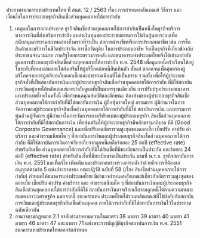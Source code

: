 ประกาศธนาคารแห่งประเทศไทย
ที่ สนส. 12 / 2563
เรื่อง การกำหนดหลักเกณฑ์ วิธีการ และเงื่อนไขในการประกอบธุรกิจสินเชื่อส่วนบุคคลภายใต้การกำกับ
1. เหตุผลในการออกประกาศ
ธุรกิจสินเชื่อส่วนบุคคลภายใต้การกำกับเป็นหนึ่งในธุรกิจบริการทางการเงินที่ส่งเสริมการเข้าถึง
แหล่งเงินทุนของประชาชนแทนการใช้เงินกู้นอกระบบเพื่อสนับสนุนการขาดสภาพคล่องชั่วคราวที่จำเป็น
ต่อการดำรงชีพหรือการประกอบอาชีพ เช่น การซื้อสินค้าและบริการในชีวิตประจำวัน การซื้อวัตถุดิบ
ในการประกอบอาชีพ จึงเป็นธุรกิจที่เกี่ยวข้องกับประชาชนจำนวนมาก ภาครัฐโดยกระทรวงการคลัง
และธนาคารแห่งประเทศไทยจึงได้เข้ามากำกับดูแลการประกอบธุรกิจสินเชื่อส่วนบุคคลภายใต้การกำกับ
พ.ศ. 2548 เพื่อดูแลหนี้ครัวเรือนให้อยู่ในระดับที่เหมาะสมและไม่ส่งเสริมให้ผู้บริโภคก่อหนี้สินเกินตัว
ตั้งแต่
ตลอดจนเพื่อคุ้มครองผู้บริโภคจากการถูกเรียกเก็บดอกเบี้ยและค่าธรรมเนียมที่ไม่เป็นธรรม รวมทั้ง
เพื่อให้ผู้ประกอบธุรกิจทั้งที่เป็นสถาบันการเงินและผู้ประกอบธุรกิจสินเชื่อส่วนบุคคลภายใต้การกำกับ
ที่มิใช่สถาบันการเงินอยู่ภายใต้หลักเกณฑ์การกำกับดูแลที่เป็นมาตรฐานเดียวกัน
การปรับปรุงประกาศธนาคารแห่งประเทศไทยในครั้งนี้ เพื่อกำหนดคุณสมบัติและลักษณะ
ต้องห้ามของผู้ประกอบธุรกิจสินเชื่อส่วนบุคคลภายใต้การกำกับที่มิใช่สถาบันการเงิน ผู้ถือหุ้นรายใหญ่
กรรมการ ผู้มีอำนาจในการจัดการของผู้ประกอบธุรกิจสินเชื่อส่วนบุคคลภายใต้การกำกับที่มิใช่
สถาบันการเงิน และกรรมการ หุ้นส่วนผู้จัดการ ผู้มีอำนาจในการจัดการของบริษัทแม่ของผู้ประกอบธุรกิจ
สินเชื่อส่วนบุคคลภายใต้การกำกับที่มิใช่สถาบันการเงิน เพื่อส่งเสริมให้ผู้ประกอบธุรกิจมีหลักธรรมาภิบาล
ที่ดี (Good Corporate Governance) และเพื่อปรับลดอัตรารวมสูงสุดของดอกเบี้ย เบี้ยปรับ ค่าปรับ
ค่าบริการ และค่าธรรมเนียมใด ๆ ที่สถาบันการเงินและผู้ประกอบธุรกิจสินเชื่อส่วนบุคคลภายใต้การกำกับ
ที่มิใช่สถาบันการเงินอาจเรียกเก็บจากลูกหนี้เหลือร้อยละ 25 ต่อปี (effective rate) สำหรับสินเชื่อ
ส่วนบุคคลภายใต้การกำกับที่มิใช่สินเชื่อที่มีทะเบียนรถเป็นประกัน และร้อยละ 24 ต่อปี (effective rate)
สำหรับสินเชื่อที่มีทะเบียนรถเป็นประกัน ตามที่ พ.ร.บ. ธุรกิจสถาบันการเงิน พ.ศ. 2551 และที่แก้ไข
เพิ่มเติม และประกาศกระทรวงการคลังว่าด้วยกิจการที่ต้องขออนุญาตตามข้อ 5 แห่งประกาศของ
คณะปฏิวัติ ฉบับที่ 58 (เรื่อง สินเชื่อส่วนบุคคลภายใต้การกำกับ) กำหนดให้ธนาคารแห่งประเทศไทย
มีอำนาจกำหนดหลักเกณฑ์เกี่ยวกับอัตรารวมสูงสุดของดอกเบี้ย เบี้ยปรับ ค่าปรับ ค่าบริการ และ
ค่าธรรมเนียมใด ๆ ที่สถาบันการเงินและผู้ประกอบธุรกิจสินเชื่อส่วนบุคคลภายใต้การกำกับที่มิใช่
สถาบันการเงินอาจเรียกเก็บจากลูกหนี้ได้ตามความเหมาะสมของภาวะเศรษฐกิจ นอกจากนี้ ธนาคารแห่ง
ประเทศไทยได้รวมหลักเกณฑ์ที่ใช้บังคับกับสถาบันการเงินและผู้ประกอบธุรกิจสินเชื่อส่วนบุคคล
ภายใต้การกํากับที่มิใช่สถาบันการเงินไว้ในประกาศฉบับเดียวกัน
2. อานาจตามกฎหมาย
2.1 อาศัยอำนาจตามความในมาตรา 38 มาตรา 39 มาตรา 40 มาตรา 41 มาตรา 46 มาตรา 47
และมาตรา 71 แห่งพระราชบัญญัติธุรกิจสถาบันการเงิน พ.ศ. 2551 ธนาคารแห่งประเทศไทยออกข้อกำหนด
